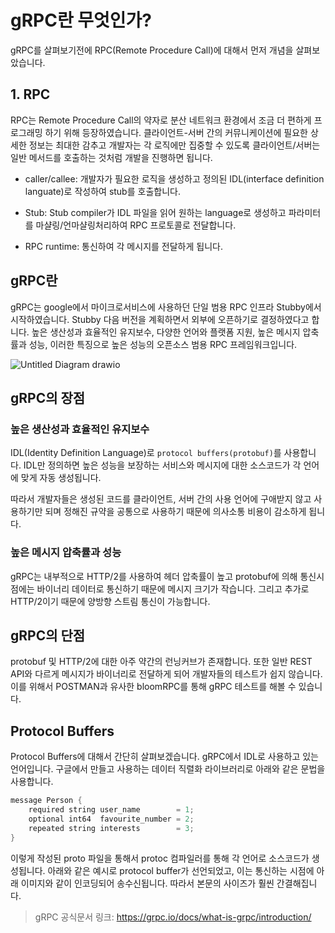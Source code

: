 # gRPC란 무엇인가?

gRPC를 살펴보기전에 RPC(Remote Procedure Call)에 대해서 먼저 개념을 살펴보았습니다.

## 1. RPC

RPC는 Remote Procedure Call의 약자로 분산 네트워크 환경에서 조금 더 편하게 프로그래밍 하기 위해 등장하였습니다. 클라이언트-서버 간의 커뮤니케이션에 필요한 상세한 정보는 최대한 감추고 개발자는 각 로직에만 집중할 수 있도록 클라이언트/서버는 일반 메서드를 호출하는 것처럼 개발을 진행하면 됩니다.

- caller/callee: 개발자가 필요한 로직을 생성하고 정의된 IDL(interface definition languate)로 작성하여 stub를 호출합니다.

- Stub: Stub compiler가 IDL 파일을 읽어 원하는 language로 생성하고 파라미터를 마샬링/언마샬링처리하여 RPC 프로토콜로 전달합니다.

- RPC runtime: 통신하여 각 메시지를 전달하게 됩니다.

## gRPC란

gRPC는 google에서 마이크로서비스에 사용하던 단일 범용 RPC 인프라 Stubby에서 시작하였습니다. Stubby 다음 버전을 계획하면서 외부에 오픈하기로 결정하였다고 합니다. 높은 생산성과 효율적인 유지보수, 다양한 언어와 플랫폼 지원, 높은 메시지 압축률과 성능, 이러한 특징으로 높은 성능의 오픈소스 범용 RPC 프레임워크입니다.


![Untitled Diagram drawio](https://user-images.githubusercontent.com/22395934/134168973-99c45cac-8e44-47d6-8c44-5e8c80ce280c.png)


## gRPC의 장점

### 높은 생산성과 효율적인 유지보수

IDL(Identity Definition Language)로 `protocol buffers(protobuf)`를 사용합니다. IDL만 정의하면 높은 성능을 보장하는 서비스와 메시지에 대한 소스코드가 각 언어에 맞게 자동 생성됩니다.

따라서 개발자들은 생성된 코드를 클라이언트, 서버 간의 사용 언어에 구애받지 않고 사용하기만 되며 정해진 규약을 공통으로 사용하기 때문에 의사소통 비용이 감소하게 됩니다.

### 높은 메시지 압축률과 성능

gRPC는 내부적으로 HTTP/2를 사용하여 헤더 압축률이 높고 protobuf에 의해 통신시점에는 바이너리 데이터로 통신하기 때문에 메시지 크기가 작습니다.
그리고 추가로 HTTP/2이기 때문에 양방향 스트림 통신이 가능합니다.

## gRPC의 단점

protobuf 및 HTTP/2에 대한 아주 약간의 런닝커브가 존재합니다. 또한 일반 REST API와 다르게 메시지가 바이너리로 전달하게 되어 개발자들의 테스트가 쉽지 않습니다. 이를 위해서 POSTMAN과 유사한 bloomRPC를 통해 gRPC 테스트를 해볼 수 있습니다.

## Protocol Buffers

Protocol Buffers에 대해서 간단히 살펴보겠습니다.
gRPC에서 IDL로 사용하고 있는 언어입니다. 구글에서 만들고 사용하는 데이터 직렬화 라이브러리로 아래와 같은 문법을 사용합니다.

```java
message Person {
    required string user_name        = 1;
    optional int64  favourite_number = 2;
    repeated string interests        = 3;
}
```

이렇게 작성된 proto 파일을 통해서 protoc 컴파일러를 통해 각 언어로 소스코드가 생성됩니다. 아래와 같은 예시로 protocol buffer가 선언되었고, 이는 통신하는 시점에 아래 이미지와 같이 인코딩되어 송수신됩니다.
따라서 본문의 사이즈가 훨씬 간결해집니다.


> gRPC 공식문서 링크: https://grpc.io/docs/what-is-grpc/introduction/ 
